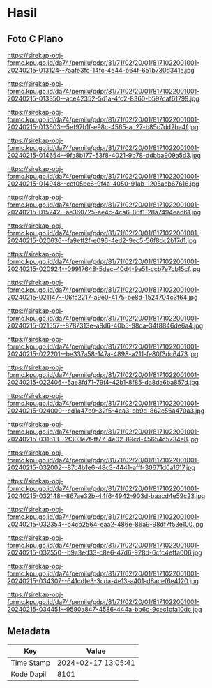 # Hasil

## Foto C Plano

https://sirekap-obj-formc.kpu.go.id/da74/pemilu/pdpr/81/71/02/20/01/8171022001001-20240215-013124--7aafe3fc-14fc-4e44-b64f-651b730d341e.jpg

https://sirekap-obj-formc.kpu.go.id/da74/pemilu/pdpr/81/71/02/20/01/8171022001001-20240215-013350--ace42352-5d1a-4fc2-8360-b597caf61799.jpg

https://sirekap-obj-formc.kpu.go.id/da74/pemilu/pdpr/81/71/02/20/01/8171022001001-20240215-013603--5ef97b1f-e98c-4565-ac27-b85c7dd2ba4f.jpg

https://sirekap-obj-formc.kpu.go.id/da74/pemilu/pdpr/81/71/02/20/01/8171022001001-20240215-014654--9fa8b177-53f8-4021-9b78-ddbba909a5d3.jpg

https://sirekap-obj-formc.kpu.go.id/da74/pemilu/pdpr/81/71/02/20/01/8171022001001-20240215-014948--cef05be6-9f4a-4050-91ab-1205acb67616.jpg

https://sirekap-obj-formc.kpu.go.id/da74/pemilu/pdpr/81/71/02/20/01/8171022001001-20240215-015242--ae360725-ae4c-4ca6-86f1-28a7494ead61.jpg

https://sirekap-obj-formc.kpu.go.id/da74/pemilu/pdpr/81/71/02/20/01/8171022001001-20240215-020636--fa9eff2f-e096-4ed2-9ec5-56f8dc2b17d1.jpg

https://sirekap-obj-formc.kpu.go.id/da74/pemilu/pdpr/81/71/02/20/01/8171022001001-20240215-020924--09917648-5dec-40d4-9e51-ccb7e7cb15cf.jpg

https://sirekap-obj-formc.kpu.go.id/da74/pemilu/pdpr/81/71/02/20/01/8171022001001-20240215-021147--06fc2217-a9e0-4175-be8d-1524704c3f64.jpg

https://sirekap-obj-formc.kpu.go.id/da74/pemilu/pdpr/81/71/02/20/01/8171022001001-20240215-021557--8787313e-a8d6-40b5-98ca-34f8846de6a4.jpg

https://sirekap-obj-formc.kpu.go.id/da74/pemilu/pdpr/81/71/02/20/01/8171022001001-20240215-022201--be337a58-147a-4898-a211-fe80f3dc6473.jpg

https://sirekap-obj-formc.kpu.go.id/da74/pemilu/pdpr/81/71/02/20/01/8171022001001-20240215-022406--5ae3fd71-79f4-42b1-8f85-da8da6ba857d.jpg

https://sirekap-obj-formc.kpu.go.id/da74/pemilu/pdpr/81/71/02/20/01/8171022001001-20240215-024000--cd1a47b9-32f5-4ea3-bb9d-862c56a470a3.jpg

https://sirekap-obj-formc.kpu.go.id/da74/pemilu/pdpr/81/71/02/20/01/8171022001001-20240215-031613--2f303e7f-ff77-4e02-89cd-45654c5734e8.jpg

https://sirekap-obj-formc.kpu.go.id/da74/pemilu/pdpr/81/71/02/20/01/8171022001001-20240215-032002--87c4b1e6-48c3-4441-afff-30671d0a1617.jpg

https://sirekap-obj-formc.kpu.go.id/da74/pemilu/pdpr/81/71/02/20/01/8171022001001-20240215-032148--867ae32b-44f6-4942-903d-baacd4e59c23.jpg

https://sirekap-obj-formc.kpu.go.id/da74/pemilu/pdpr/81/71/02/20/01/8171022001001-20240215-032354--b4cb2564-eaa2-486e-86a9-98df7f53e100.jpg

https://sirekap-obj-formc.kpu.go.id/da74/pemilu/pdpr/81/71/02/20/01/8171022001001-20240215-032550--b9a3ed33-c8e6-47d6-928d-6cfc4effa006.jpg

https://sirekap-obj-formc.kpu.go.id/da74/pemilu/pdpr/81/71/02/20/01/8171022001001-20240215-034307--641cdfe3-3cda-4e13-a401-d8acef6e4120.jpg

https://sirekap-obj-formc.kpu.go.id/da74/pemilu/pdpr/81/71/02/20/01/8171022001001-20240215-034451--9590a847-4586-444a-bb6c-9cec1cfa10dc.jpg


## Metadata

| Key        | Value               |
| ---------- | ------------------- |
| Time Stamp | 2024-02-17 13:05:41 |
| Kode Dapil | 8101                |



